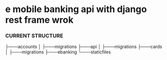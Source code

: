 # e mobile banking api with django rest frame wrok

### CURRENT STRUCTURE
├───accounts
│   ├───migrations
├───api
│   ├───migrations
├───cards
│   ├───migrations
├───ebanking
└───staticfiles